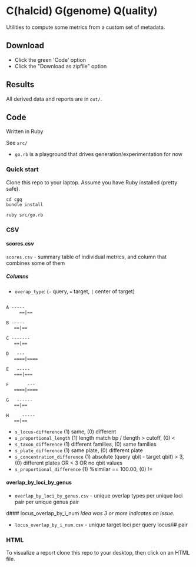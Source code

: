# C(halcid) G(genome) Q(uality)

Utilities to compute some metrics from a custom set of metadata.

## Download

* Click the green 'Code' option
* Click the "Download as zipfile" option

## Results

All derived data and reports are in `out/`.

## Code

Written in Ruby

See `src/`

* `go.rb` is a playground that drives generation/experimentation for now 

### Quick start

Clone this repo to your laptop.  Assume you have Ruby installed (pretty safe).

```
cd cgq
bundle install

ruby src/go.rb
```


### CSV

#### scores.csv
`scores.csv` - summary table of individual metrics, and column that combines some of them

##### Columns
* `overap_type`: (`-` query, `=` target, `|` center of target)
```

A -----
     ==|==

B ----- 
   ==|==

C ------- 
   ==|==

D   --- 
   ====|====

E   ----- 
   ===|===

F       --- 
   ====|====

G   ------
   ==|== 

H     -----
   ==|== 
``` 
* `s_locus-difference` (1) same, (0) different
* `s_proportional_length` (1) length match bp / tlength > cutoff, (0) < 
* `s_taxon_difference` (1) different families, (0) same families
* `s_plate_difference` (1) same plate, (0) different plate
* `s_concentration_difference` (1) absolute (query qbit - target qbit) > 3, (0) different plates OR < 3 OR no qbit values
* `s_proportional_difference` (1) %similar == 100.00, (0) !=

#### overlap_by_loci_by_genus
* `overlap_by_loci_by_genus.csv` - unique overlap types per unique loci pair per unique genus pair

d### locus_overlap_by_i_num
_Idea was 3 or more indicates an issue._
* `locus_overlap_by_i_num.csv` - unique target loci per query locus/i# pair 

### HTML
To visualize a report clone this repo to your desktop, then click on an HTML file.

